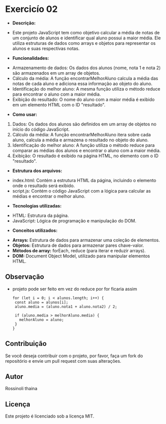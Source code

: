 
# Exercicío 02

* **Descrição:**
- Este projeto JavaScript tem como objetivo calcular a média de notas de um conjunto de alunos e identificar qual aluno possui a maior média. Ele utiliza estruturas de dados como arrays e objetos para representar os alunos e suas respectivas notas.

* **Funcionalidades:**
- Armazenamento de dados: Os dados dos alunos (nome, nota 1 e nota 2) são armazenados em um array de objetos.
- Cálculo da média: A função encontrarMelhorAluno calcula a média das notas de cada aluno e adiciona essa informação ao objeto do aluno.
- Identificação do melhor aluno: A mesma função utiliza o método reduce para encontrar o aluno com a maior média.
- Exibição do resultado: O nome do aluno com a maior média é exibido em um elemento HTML com o ID "resultado".

* **Como usar:**
 1. Dados: Os dados dos alunos são definidos em um array de objetos no início do código JavaScript.
 2. Cálculo da média: A função encontrarMelhorAluno itera sobre cada aluno, calcula a média e armazena o resultado no objeto do aluno.
 3. Identificação do melhor aluno: A função utiliza o método reduce para comparar as médias dos alunos e encontrar o aluno com a maior média.
 4. Exibição: O resultado é exibido na página HTML, no elemento com o ID "resultado".

* **Estrutura dos arquivos:**
- index.html: Contém a estrutura HTML da página, incluindo o elemento onde o resultado será exibido.
- script.js: Contém o código JavaScript com a lógica para calcular as médias e encontrar o melhor aluno.

* **Tecnologias utilizadas:**
- HTML: Estrutura da página.
- JavaScript: Lógica de programação e manipulação do DOM.

* **Conceitos utilizados:**
- **Arrays:** Estrutura de dados para armazenar uma coleção de elementos.
- **Objetos:** Estrutura de dados para armazenar pares chave-valor.
- **Métodos de array:** forEach, reduce (para iterar e reduzir arrays).
- **DOM:** Document Object Model, utilizado para manipular elementos HTML.

## Observação
- projeto pode ser feito em vez do reduce por for ficaria assim
   ```
  for (let i = 0; i < alunos.length; i++) {
    const aluno = alunos[i];
    aluno.media = (aluno.nota1 + aluno.nota2) / 2;

    if (aluno.media > melhorAluno.media) {
      melhorAluno = aluno;
    }
  }
    ```

## Contribuição

Se você deseja contribuir com o projeto, por favor, faça um fork do repositório e envie um pull request com suas alterações.

## Autor

Rossinoli thaina

## Licença

Este projeto é licenciado sob a licença MIT.